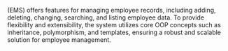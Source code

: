 (EMS) offers features for managing employee records, including adding, deleting, changing, searching, and listing employee data. To provide flexibility and extensibility, the system utilizes core OOP concepts such as inheritance, polymorphism, and templates, ensuring a robust and scalable solution for employee management.
